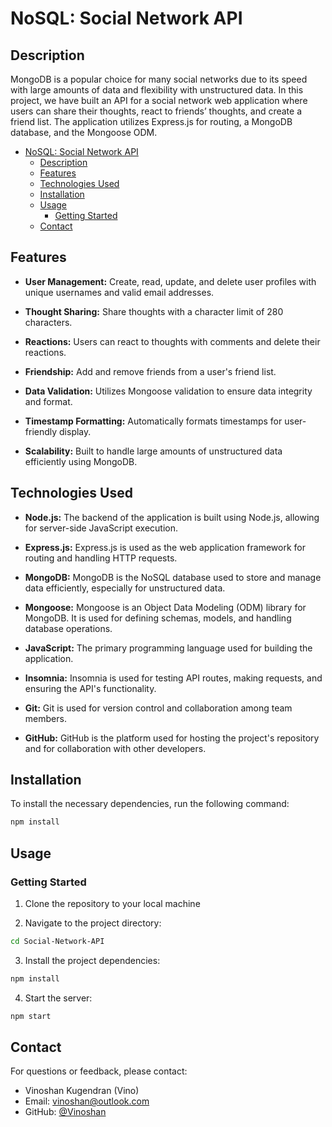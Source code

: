 # NoSQL: Social Network API

## Description

MongoDB is a popular choice for many social networks due to its speed with large amounts of data and flexibility with unstructured data. In this project, we have built an API for a social network web application where users can share their thoughts, react to friends’ thoughts, and create a friend list. The application utilizes Express.js for routing, a MongoDB database, and the Mongoose ODM.

- [NoSQL: Social Network API](#nosql-social-network-api)
  - [Description](#description)
  - [Features](#features)
  - [Technologies Used](#technologies-used)
  - [Installation](#installation)
  - [Usage](#usage)
    - [Getting Started](#getting-started)
  - [Contact](#contact)
## Features

- **User Management:** Create, read, update, and delete user profiles with unique usernames and valid email addresses.

- **Thought Sharing:** Share thoughts with a character limit of 280 characters.

- **Reactions:** Users can react to thoughts with comments and delete their reactions.

- **Friendship:** Add and remove friends from a user's friend list.

- **Data Validation:** Utilizes Mongoose validation to ensure data integrity and format.

- **Timestamp Formatting:** Automatically formats timestamps for user-friendly display.

- **Scalability:** Built to handle large amounts of unstructured data efficiently using MongoDB.

## Technologies Used

- **Node.js:** The backend of the application is built using Node.js, allowing for server-side JavaScript execution.

- **Express.js:** Express.js is used as the web application framework for routing and handling HTTP requests.

- **MongoDB:** MongoDB is the NoSQL database used to store and manage data efficiently, especially for unstructured data.

- **Mongoose:** Mongoose is an Object Data Modeling (ODM) library for MongoDB. It is used for defining schemas, models, and handling database operations.

- **JavaScript:** The primary programming language used for building the application.

- **Insomnia:** Insomnia is used for testing API routes, making requests, and ensuring the API's functionality.

- **Git:** Git is used for version control and collaboration among team members.

- **GitHub:** GitHub is the platform used for hosting the project's repository and for collaboration with other developers.

## Installation

To install the necessary dependencies, run the following command:

```bash
npm install
```

## Usage

### Getting Started

1. Clone the repository to your local machine

2. Navigate to the project directory:

```bash
cd Social-Network-API
```

3. Install the project dependencies:

```bash
npm install
```

4. Start the server:

```bash
npm start
```

## Contact
For questions or feedback, please contact:
- Vinoshan Kugendran (Vino)
- Email: vinoshan@outlook.com
- GitHub: [@Vinoshan](https://github.com/Vinoshan)